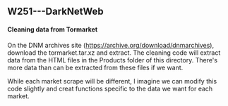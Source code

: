 ## W251---DarkNetWeb
#### Cleaning data from Tormarket
On the DNM archives site (https://archive.org/download/dnmarchives), download the tormarket.tar.xz and extract. The cleaning code will extract data from the HTML files in the Products folder of this directory. There's more data than can be extracted from these files if we want.

While each market scrape will be different, I imagine we can modify this code slightly and creat functions specific to the data we want for each market.
